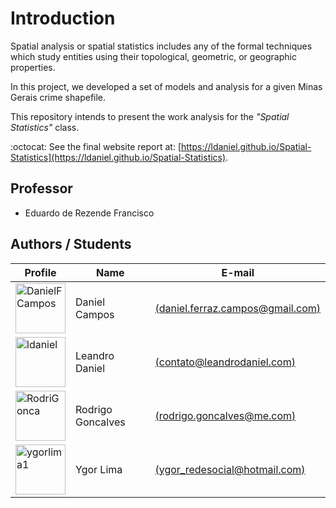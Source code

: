 # Introduction

Spatial analysis or spatial statistics includes any of the formal techniques which study entities using their topological, geometric, or geographic properties.

In this project, we developed a set of models and analysis for a given Minas Gerais crime shapefile.

This repository intends to present the work analysis for the *"Spatial Statistics"* class.

:octocat: See the final website report at: [https://ldaniel.github.io/Spatial-Statistics](https://ldaniel.github.io/Spatial-Statistics).

## Professor
- Eduardo de Rezende Francisco

## Authors / Students
|Profile|Name|E-mail|
|---|---|---|
|<a href="https://github.com/DanielFCampos"><img src="https://avatars2.githubusercontent.com/u/31582602?s=460&v=4" title="DanielFCampos" width="80" height="80"></a>|Daniel Campos|[(daniel.ferraz.campos@gmail.com)](daniel.ferraz.campos@gmail.com)|
|<a href="https://github.com/ldaniel"><img src="https://avatars2.githubusercontent.com/u/205534?s=460&v=4" title="ldaniel" width="80" height="80"></a>|Leandro Daniel|[(contato@leandrodaniel.com)](contato@leandrodaniel.com)|
|<a href="https://github.com/RodriGonca"><img src="https://avatars2.githubusercontent.com/u/50252438?s=460&v=4" title="RodriGonca" width="80" height="80"></a>|Rodrigo Goncalves|[(rodrigo.goncalves@me.com)](rodrigo.goncalves@me.com)|
|<a href="https://github.com/ygorlima1"><img src="https://avatars2.githubusercontent.com/u/52429828?s=460&v=4" title="ygorlima1" width="80" height="80"></a>|Ygor Lima|[(ygor_redesocial@hotmail.com)](ygor_redesocial@hotmail.com)|
